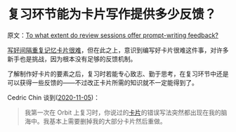 # 复习环节能为卡片写作提供多少反馈？

原文：[To what extent do review sessions offer prompt-writing feedback?](https://notes.andymatuschak.org/z44Y2oioTS1nH8cN2RSVJHKgRpVvR9Fa77DHq)

[写好间隔重复记忆卡片很难](https://notes.andymatuschak.org/z3ntJ7w9C3uapYp1m3gy2EK6PN788guzEoUNN)，但在此之上，意识到编写好卡片很难这件事，对许多新手也是挑战，因为根本没有足够的反馈机制。

了解制作好卡片的要素之后，复习时若能专心致志、勤于思考，在复习环节中还是可以获得一些反馈的——不过改正卡片所需的知识就不一定能得到了。

Cedric Chin 谈到([2020-11-05](https://notes.andymatuschak.org/z4VyqJBbZB8vQhVGtdNzy8a8KrqmwSV3r7zti))：

> 我第一次在 Orbit 上复习时，你说过的[卡片](https://notes.andymatuschak.org/z44Y2oioTS1nH8cN2RSVJHKgRpVvR9Fa77DHq)的错误写法突然都出现在我的脑海中。我基本上需要删掉我的大部分卡片然后重做。